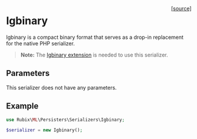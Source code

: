 <span style="float:right;"><a href="https://github.com/RubixML/RubixML/blob/master/src/Persisters/Serializers/Igbinary.php">[source]</a></span>

# Igbinary
Igbinary is a compact binary format that serves as a drop-in replacement for the native PHP serializer.

> **Note:** The [Igbinary extension](https://github.com/igbinary/igbinary) is needed to use this serializer.

## Parameters
This serializer does not have any parameters.

## Example
```php
use Rubix\ML\Persisters\Serializers\Igbinary;

$serializer = new Igbinary();
```
